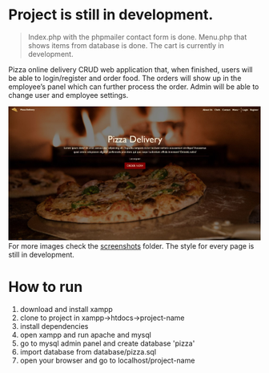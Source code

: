# Project is still in development.
> Index.php with the phpmailer contact form is done. Menu.php that shows items from database is done. The cart is currently in development.

Pizza online delivery CRUD web application that, when finished, users will be able to login/register and order food. The orders will show up in the employee’s panel 
which can further process the order. Admin will be able to change user and employee settings.

![This is an image](/screenshots/1.hero.jpg)
For more images check the [screenshots](https://github.com/Nikoraii/pizza-delivery/tree/master/screenshots) folder. The style for every page is still in development.

# How to run
1. download and install xampp
2. clone to project in xampp->htdocs->project-name
3. install dependencies
4. open xampp and run apache and mysql
5. go to mysql admin panel and create database 'pizza'
6. import database from database/pizza.sql
7. open your browser and go to localhost/project-name
